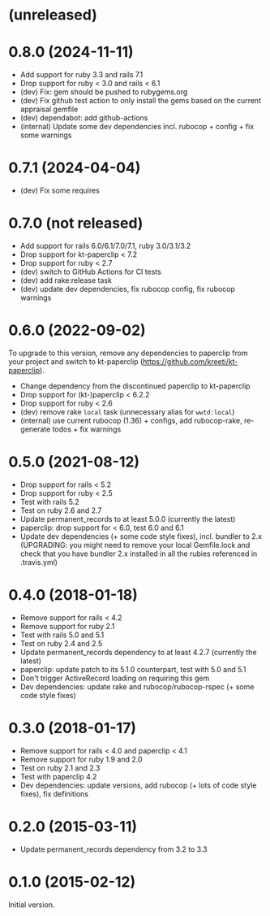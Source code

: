 # (unreleased)

# 0.8.0 (2024-11-11)

* Add support for ruby 3.3 and rails 7.1
* Drop support for ruby < 3.0 and rails < 6.1
* (dev) Fix: gem should be pushed to rubygems.org
* (dev) Fix github test action to only install the gems based on the current appraisal gemfile
* (dev) dependabot: add github-actions
* (internal) Update some dev dependencies incl. rubocop + config + fix some warnings

# 0.7.1 (2024-04-04)

* (dev) Fix some requires

# 0.7.0 (not released)

* Add support for rails 6.0/6.1/7.0/7.1, ruby 3.0/3.1/3.2
* Drop support for kt-paperclip < 7.2
* Drop support for ruby < 2.7
* (dev) switch to GitHub Actions for CI tests
* (dev) add rake:release task
* (dev) update dev dependencies, fix rubocop config, fix rubocop warnings

# 0.6.0 (2022-09-02)

To upgrade to this version, remove any dependencies to paperclip from your project and switch to kt-paperclip (https://github.com/kreeti/kt-paperclip).

* Change dependency from the discontinued paperclip to kt-paperclip
* Drop support for (kt-)paperclip < 6.2.2
* Drop support for ruby < 2.6
* (dev) remove rake `local` task (unnecessary alias for `wwtd:local`)
* (internal) use current rubocop (1.36) + configs, add rubocop-rake, re-generate todos + fix warnings

# 0.5.0 (2021-08-12)

* Drop support for rails < 5.2
* Drop support for ruby < 2.5
* Test with rails 5.2
* Test on ruby 2.6 and 2.7
* Update permanent_records to at least 5.0.0 (currently the latest)
* paperclip: drop support for < 6.0, test 6.0 and 6.1
* Update dev dependencies (+ some code style fixes), incl. bundler to 2.x
  (UPGRADING: you might need to remove your local Gemfile.lock and check that you have bundler 2.x
  installed in all the rubies referenced in .travis.yml)

# 0.4.0 (2018-01-18)

* Remove support for rails < 4.2
* Remove support for ruby 2.1
* Test with rails 5.0 and 5.1
* Test on ruby 2.4 and 2.5
* Update permanent_records dependency to at least 4.2.7 (currently the latest)
* paperclip: update patch to its 5.1.0 counterpart, test with 5.0 and 5.1
* Don't trigger ActiveRecord loading on requiring this gem
* Dev dependencies: update rake and rubocop/rubocop-rspec (+ some code style fixes)

# 0.3.0 (2018-01-17)

* Remove support for rails < 4.0 and paperclip < 4.1
* Remove support for ruby 1.9 and 2.0
* Test on ruby 2.1 and 2.3
* Test with paperclip 4.2
* Dev dependencies: update versions, add rubocop (+ lots of code style fixes), fix definitions

# 0.2.0 (2015-03-11)

* Update permanent_records dependency from 3.2 to 3.3

# 0.1.0 (2015-02-12)

Initial version.
